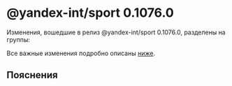 # @yandex-int/sport 0.1076.0

<!-- ЧЕЛОВЕЧЕСКОЕ ВСТУПЛЕНИЕ -->

Изменения, вошедшие в релиз @yandex-int/sport 0.1076.0, разделены на группы:

Все важные изменения подробно описаны [ниже](#Пояснения).

## Пояснения

